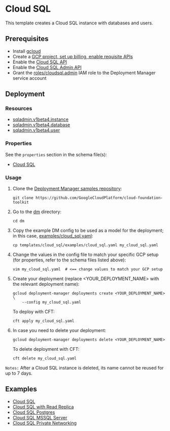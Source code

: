 # Cloud SQL

This template creates a Cloud SQL instance with databases and users.

## Prerequisites

- Install [gcloud](https://cloud.google.com/sdk)
- Create a [GCP project, set up billing, enable requisite APIs](../project/README.md)
- Enable the [Cloud SQL API](https://cloud.google.com/sql/docs/mysql/admin-api/)
- Enable the [Cloud SQL Admin API](https://cloud.google.com/sql/docs/mysql/admin-api/)
- Grant the [roles/cloudsql.admin](https://cloud.google.com/sql/docs/mysql/project-access-control)
  IAM role to the Deployment Manager service account

## Deployment

### Resources

- [sqladmin.v1beta4.instance](https://cloud.google.com/sql/docs/mysql/admin-api/v1beta4/instances)
- [sqladmin.v1beta4.database](https://cloud.google.com/sql/docs/mysql/admin-api/v1beta4/databases)
- [sqladmin.v1beta4.user](https://cloud.google.com/sql/docs/mysql/admin-api/v1beta4/users)

### Properties

See the `properties` section in the schema file(s):

- [Cloud SQL](cloud_sql.py.schema)

### Usage

1. Clone the [Deployment Manager samples repository](https://github.com/GoogleCloudPlatform/cloud-foundation-toolkit):

    ```shell
    git clone https://github.com/GoogleCloudPlatform/cloud-foundation-toolkit
    ```

2. Go to the [dm](../../) directory:

    ```shell
    cd dm
    ```

3. Copy the example DM config to be used as a model for the deployment; in this
   case, [examples/cloud\_sql.yaml](examples/cloud_sql.yaml):

    ```shell
    cp templates/cloud_sql/examples/cloud_sql.yaml my_cloud_sql.yaml
    ```

4. Change the values in the config file to match your specific GCP setup (for
   properties, refer to the schema files listed above):

    ```shell
    vim my_cloud_sql.yaml  # <== change values to match your GCP setup
    ```

5. Create your deployment (replace \<YOUR\_DEPLOYMENT\_NAME\> with the relevant
   deployment name):

    ```shell
    gcloud deployment-manager deployments create <YOUR_DEPLOYMENT_NAME> \
        --config my_cloud_sql.yaml
    ```

   To deploy with CFT:

    ```shell
    cft apply my_cloud_sql.yaml
    ```

6. In case you need to delete your deployment:

    ```shell
    gcloud deployment-manager deployments delete <YOUR_DEPLOYMENT_NAME>
    ```

   To delete deployment with CFT:

    ```shell
    cft delete my_cloud_sql.yaml
    ```

`Notes:` After a Cloud SQL instance is deleted, its name cannot be reused for
up to 7 days.

## Examples

- [Cloud SQL](examples/cloud_sql.yaml)
- [Cloud SQL with Read Replica](examples/cloud_sql_read_replica.yaml)
- [Cloud SQL Postgres](examples/cloud_sql_postgres.yaml)
- [Cloud SQL MSSQL Server](examples/cloud_sql_mssql.yaml)
- [Cloud SQL Private Networking](examples/cloud_sql_private_network.yaml)
